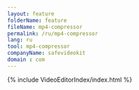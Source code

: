 ```yaml
---
layout: feature
folderName: feature
fileName: mp4-compressor
permalink: /ru/mp4-compressor
lang: ru
tool: mp4-compressor
companyName: safevideokit
domain : com
---
```


{% include VideoEditorIndex/index.html %}

   